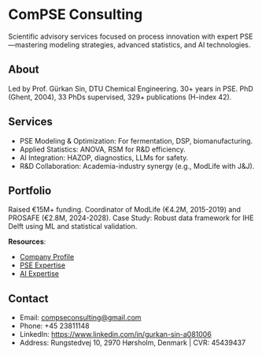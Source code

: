# ComPSE Consulting

Scientific advisory services focused on process innovation with expert PSE—mastering modeling strategies, advanced 
statistics, and AI technologies.

## About
Led by Prof. Gürkan Sin, DTU Chemical Engineering. 30+ years in PSE. PhD (Ghent, 2004), 33 PhDs supervised, 329+ publications (H-index 42).

## Services
- PSE Modeling & Optimization: For fermentation, DSP, biomanufacturing.
- Applied Statistics: ANOVA, RSM for R&D efficiency.
- AI Integration: HAZOP, diagnostics, LLMs for safety.
- R&D Collaboration: Academia-industry synergy (e.g., ModLife with J&J).

## Portfolio
Raised €15M+ funding. Coordinator of ModLife (€4.2M, 2015-2019) and PROSAFE (€2.8M, 2024-2028). Case Study: Robust data framework for IHE Delft using ML and statistical validation.

**Resources**:
- [Company Profile](https://github.com/compse-consulting/tools/blob/main/ComPSE%20consultingDK.pdf)
- [PSE Expertise](https://raw.githubusercontent.com/compse-consulting/compse-tools/main/assets/BusinessCV_PSEExpertise.pdf)
- [AI Expertise](https://github.com/compse-consulting/tools/blob/main/BusinessCV_EmergingTechExpertise.pdf)

## Contact
- Email: compseconsulting@gmail.com
- Phone: +45 23811148
- LinkedIn: https://www.linkedin.com/in/gurkan-sin-a081006
- Address: Rungstedvej 10, 2970 Hørsholm, Denmark | CVR: 45439437
